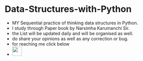 # Data-Structures-with-Python
- MY Sequential practice of thinking data structures in Python.
- I study through Paper book by Narsimha Karumanchi Sir.
- the List will be updated daily and will be organised as well.
- do share your opinions as well as any correction or bug.
- for reaching me click below 
- [<img height="30" src="https://img.shields.io/badge/linkedin-blue.svg?&style=for-the-badge&logo=linkedin&logoColor=white" />][LinkedIn]


[linkedin]: https://www.linkedin.com/in/beinglikerishabh/
